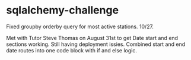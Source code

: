 # sqlalchemy-challenge
Fixed groupby orderby query for most active stations.  10/27.

Met with Tutor  Steve Thomas on August 31st to get Date start and end sections working.  Still having deployment issies.  Combined start and end date routes into one code block with if and else logic.
